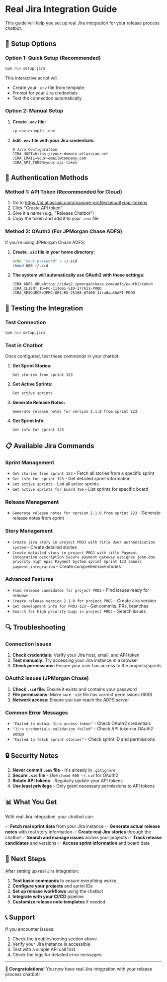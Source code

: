 # Real Jira Integration Guide

This guide will help you set up real Jira integration for your release process chatbot.

## 🔧 Setup Options

### Option 1: Quick Setup (Recommended)
```bash
npm run setup:jira
```

This interactive script will:
- Create your `.env` file from template
- Prompt for your Jira credentials
- Test the connection automatically

### Option 2: Manual Setup

1. **Create `.env` file:**
   ```bash
   cp env.example .env
   ```

2. **Edit `.env` file with your Jira credentials:**
   ```env
   # Jira Configuration
   JIRA_HOST=https://your-domain.atlassian.net
   JIRA_EMAIL=your-email@company.com
   JIRA_API_TOKEN=your-api-token
   ```

## 🔐 Authentication Methods

### Method 1: API Token (Recommended for Cloud)
1. Go to https://id.atlassian.com/manage-profile/security/api-tokens
2. Click "Create API token"
3. Give it a name (e.g., "Release Chatbot")
4. Copy the token and add it to your `.env` file

### Method 2: OAuth2 (For JPMorgan Chase ADFS)
If you're using JPMorgan Chase ADFS:

1. **Create `.sid` file in your home directory:**
   ```bash
   echo "your-password" > ~/.sid
   chmod 600 ~/.sid
   ```

2. **The system will automatically use OAuth2 with these settings:**
   ```env
   JIRA_ADFS_URL=https://idaq2.jpmorganchase.com/adfs/oauth2/token
   JIRA_CLIENT_ID=PC-111661-SID-277611-PROD
   JIRA_RESOURCE=JPMC:URI:RS-25188-87400-Jira0authAPI-PROD
   ```

## 🧪 Testing the Integration

### Test Connection
```bash
npm run setup:jira
```

### Test in Chatbot
Once configured, test these commands in your chatbot:

1. **Get Sprint Stories:**
   ```
   Get stories from sprint 123
   ```

2. **Get Active Sprints:**
   ```
   Get active sprints
   ```

3. **Generate Release Notes:**
   ```
   Generate release notes for version 2.1.0 from sprint 123
   ```

4. **Get Sprint Info:**
   ```
   Get info for sprint 123
   ```

## 📋 Available Jira Commands

### Sprint Management
- `Get stories from sprint 123` - Fetch all stories from a specific sprint
- `Get info for sprint 123` - Get detailed sprint information
- `Get active sprints` - List all active sprints
- `Get active sprints for board 456` - List sprints for specific board

### Release Management
- `Generate release notes for version 2.1.0 from sprint 123` - Generate release notes from sprint

### Story Management
- `Create jira story in project PROJ with title User authentication system` - Create detailed stories
- `Create detailed story in project PROJ with title Payment integration description Secure payment gateway assignee john.doe priority high epic Payment System sprint Sprint 123 labels payment,integration` - Create comprehensive stories

### Advanced Features
- `Find release candidates for project PROJ` - Find issues ready for release
- `Create release version 2.1.0 for project PROJ` - Create Jira version
- `Get development info for PROJ-123` - Get commits, PRs, branches
- `Search for high priority bugs in project PROJ` - Search issues

## 🔍 Troubleshooting

### Connection Issues
1. **Check credentials:** Verify your Jira host, email, and API token
2. **Test manually:** Try accessing your Jira instance in a browser
3. **Check permissions:** Ensure your user has access to the projects/sprints

### OAuth2 Issues (JPMorgan Chase)
1. **Check `.sid` file:** Ensure it exists and contains your password
2. **File permissions:** Make sure `.sid` file has correct permissions (600)
3. **Network access:** Ensure you can reach the ADFS server

### Common Error Messages
- `"Failed to obtain Jira access token"` - Check OAuth2 credentials
- `"Jira credentials validation failed"` - Check API token or OAuth2 setup
- `"Failed to fetch sprint stories"` - Check sprint ID and permissions

## 🔒 Security Notes

1. **Never commit `.env` file** - It's already in `.gitignore`
2. **Secure `.sid` file** - Use `chmod 600 ~/.sid` for OAuth2
3. **Rotate API tokens** - Regularly update your API tokens
4. **Use least privilege** - Only grant necessary permissions to API tokens

## 📊 What You Get

With real Jira integration, your chatbot can:

✅ **Fetch real sprint data** from your Jira instance
✅ **Generate actual release notes** with real story information
✅ **Create real Jira stories** through the chatbot
✅ **Search and manage issues** across your projects
✅ **Track release candidates** and versions
✅ **Access sprint information** and board data

## 🚀 Next Steps

After setting up real Jira integration:

1. **Test basic commands** to ensure everything works
2. **Configure your projects** and sprint IDs
3. **Set up release workflows** using the chatbot
4. **Integrate with your CI/CD** pipeline
5. **Customize release note templates** if needed

## 📞 Support

If you encounter issues:

1. Check the troubleshooting section above
2. Verify your Jira instance is accessible
3. Test with a simple API call first
4. Check the logs for detailed error messages

---

**🎉 Congratulations!** You now have real Jira integration with your release process chatbot!
